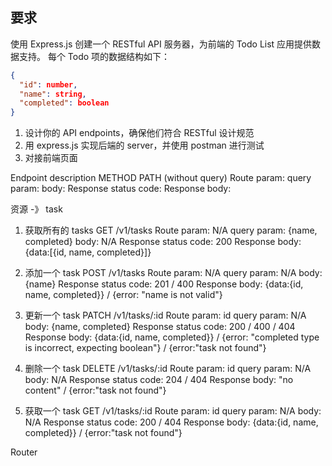 ## 要求

使用 Express.js 创建一个 RESTful API 服务器，为前端的 Todo List 应用提供数据支持。
每个 Todo 项的数据结构如下：

```json
{
  "id": number,
  "name": string,
  "completed": boolean
}
```

1. 设计你的 API endpoints，确保他们符合 RESTful 设计规范
2. 用 express.js 实现后端的 server，并使用 postman 进行测试
3. 对接前端页面

Endpoint description
METHOD PATH (without query)
Route param:
query param:
body:
Response status code:
Response body:

资源 -》 task

1. 获取所有的 tasks
   GET /v1/tasks
   Route param: N/A
   query param: {name, completed}
   body: N/A
   Response status code: 200
   Response body: {data:[{id, name, completed}]}

2. 添加一个 task
   POST /v1/tasks
   Route param: N/A
   query param: N/A
   body: {name}
   Response status code: 201 / 400
   Response body: {data:{id, name, completed}} / {error: "name is not valid"}

3. 更新一个 task
   PATCH /v1/tasks/:id
   Route param: id
   query param: N/A
   body: {name, completed}
   Response status code: 200 / 400 / 404
   Response body: {data:{id, name, completed}} / {error: "completed type is incorrect, expecting boolean"} / {error:"task not found"}

4. 删除一个 task
   DELETE /v1/tasks/:id
   Route param: id
   query param: N/A
   body: N/A
   Response status code: 204 / 404
   Response body: "no content" / {error:"task not found"}

5. 获取一个 task
   GET /v1/tasks/:id
   Route param: id
   query param: N/A
   body: N/A
   Response status code: 200 / 404
   Response body: {data:{id, name, completed}} / {error:"task not found"}

Router
